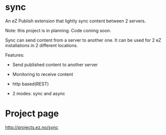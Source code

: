sync
====

An eZ Publish extension that lightly sync content between 2 servers. 

Note: this project is in planning. Code coming soon.


Sync can send content from a server to another one. It can be used for 2 eZ installations in 2 different locations.


Features:


- Send published content to another server


- Monitoring to receive content


- http based(REST)


- 2 modes: sync and async


Project page
====
http://projects.ez.no/sync